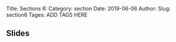 Title: Sections 6:
Category: section
Date: 2019-06-06
Author: 
Slug: section6
Tages: ADD TAGS HERE


## Slides
<!-- - [PDF | Lecture 1: Description]({attach}presentation/Lecture1_Data.pdf) -->